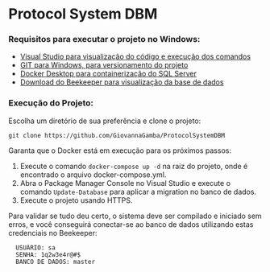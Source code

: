 # Protocol System DBM


### Requisitos para executar o projeto no Windows:

- [Visual Studio para visualização do código e execução dos comandos](https://visualstudio.microsoft.com/pt-br/downloads/)
- [GIT para Windows, para versionamento do projeto](https://git-scm.com/download/win)
- [Docker Desktop para containerização do SQL Server](https://www.docker.com/products/docker-desktop/)
- [Download do Beekeeper para visualização da base de dados](https://www.beekeeperstudio.io/get)

### Execução do Projeto:

Escolha um diretório de sua preferência e clone o projeto:
```
git clone https://github.com/GiovannaGamba/ProtocolSystemDBM
```
Garanta que o Docker está em execução para os próximos passos:

1. Execute o comando `docker-compose up -d` na raiz do projeto, onde é encontrado o arquivo docker-compose.yml.
2. Abra o Package Manager Console no Visual Studio e execute o comando `Update-Database` para aplicar a migration no banco de dados.
3. Execute o projeto usando HTTPS.

Para validar se tudo deu certo, o sistema deve ser compilado e iniciado sem erros, e você conseguirá conectar-se ao banco de dados utilizando estas credenciais no Beekeeper:

      USUÁRIO: sa
      SENHA: 1q2w3e4r@#$
      BANCO DE DADOS: master